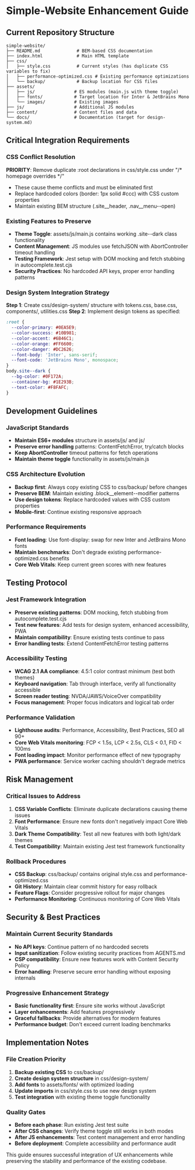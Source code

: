 # Simple-Website Enhancement Guide

## Current Repository Structure
```
simple-website/
├── README.md              # BEM-based CSS documentation
├── index.html             # Main HTML template
├── css/
│   ├── style.css          # Current styles (has duplicate CSS variables to fix)
│   ├── performance-optimized.css # Existing performance optimizations
│   └── backup/            # Backup location for CSS files
├── assets/
│   ├── js/               # ES modules (main.js with theme toggle)
│   ├── fonts/            # Target location for Inter & JetBrains Mono
│   └── images/           # Existing images
├── js/                   # Additional JS modules
├── content/              # Content files and data
└── docs/                 # Documentation (target for design-system.md)
```

## Critical Integration Requirements

### CSS Conflict Resolution
**PRIORITY**: Remove duplicate :root declarations in css/style.css under "/* homepage overrides */"
- These cause theme conflicts and must be eliminated first
- Replace hardcoded colors (border: 1px solid #ccc) with CSS custom properties
- Maintain existing BEM structure (.site__header, .nav__menu--open)

### Existing Features to Preserve
- **Theme Toggle**: assets/js/main.js contains working .site--dark class functionality
- **Content Management**: JS modules use fetchJSON with AbortController timeout handling
- **Testing Framework**: Jest setup with DOM mocking and fetch stubbing in autocomplete.test.cjs
- **Security Practices**: No hardcoded API keys, proper error handling patterns

### Design System Integration Strategy
**Step 1**: Create css/design-system/ structure with tokens.css, base.css, components/, utilities.css
**Step 2**: Implement design tokens as specified:
```css
:root {
  --color-primary: #0EA5E9;
  --color-success: #10B981;
  --color-accent: #6B46C1;
  --color-orange: #FF6600;
  --color-danger: #DC2626;
  --font-body: 'Inter', sans-serif;
  --font-code: 'JetBrains Mono', monospace;
}
body.site--dark {
  --bg-color: #0F172A;
  --container-bg: #1E293B;
  --text-color: #F8FAFC;
}
```

## Development Guidelines

### JavaScript Standards
- **Maintain ES6+ modules** structure in assets/js/ and js/
- **Preserve error handling** patterns: ContentFetchError, try/catch blocks
- **Keep AbortController** timeout patterns for fetch operations
- **Maintain theme toggle** functionality in assets/js/main.js

### CSS Architecture Evolution
- **Backup first**: Always copy existing CSS to css/backup/ before changes
- **Preserve BEM**: Maintain existing .block__element--modifier patterns
- **Use design tokens**: Replace hardcoded values with CSS custom properties
- **Mobile-first**: Continue existing responsive approach

### Performance Requirements
- **Font loading**: Use font-display: swap for new Inter and JetBrains Mono fonts
- **Maintain benchmarks**: Don't degrade existing performance-optimized.css benefits
- **Core Web Vitals**: Keep current green scores with new features

## Testing Protocol

### Jest Framework Integration
- **Preserve existing patterns**: DOM mocking, fetch stubbing from autocomplete.test.cjs
- **Test new features**: Add tests for design system, enhanced accessibility, PWA
- **Maintain compatibility**: Ensure existing tests continue to pass
- **Error handling tests**: Extend ContentFetchError testing patterns

### Accessibility Testing
- **WCAG 2.1 AA compliance**: 4.5:1 color contrast minimum (test both themes)
- **Keyboard navigation**: Tab through interface, verify all functionality accessible
- **Screen reader testing**: NVDA/JAWS/VoiceOver compatibility
- **Focus management**: Proper focus indicators and logical tab order

### Performance Validation
- **Lighthouse audits**: Performance, Accessibility, Best Practices, SEO all 90+
- **Core Web Vitals monitoring**: FCP < 1.5s, LCP < 2.5s, CLS < 0.1, FID < 100ms
- **Font loading impact**: Monitor performance effect of new typography
- **PWA performance**: Service worker caching shouldn't degrade metrics

## Risk Management

### Critical Issues to Address
1. **CSS Variable Conflicts**: Eliminate duplicate declarations causing theme issues
2. **Font Performance**: Ensure new fonts don't negatively impact Core Web Vitals
3. **Dark Theme Compatibility**: Test all new features with both light/dark themes
4. **Test Compatibility**: Maintain existing Jest test framework functionality

### Rollback Procedures
- **CSS Backup**: css/backup/ contains original style.css and performance-optimized.css
- **Git History**: Maintain clear commit history for easy rollback
- **Feature Flags**: Consider progressive rollout for major changes
- **Performance Monitoring**: Continuous monitoring of Core Web Vitals

## Security & Best Practices

### Maintain Current Security Standards
- **No API keys**: Continue pattern of no hardcoded secrets
- **Input sanitization**: Follow existing security practices from AGENTS.md
- **CSP compatibility**: Ensure new features work with Content Security Policy
- **Error handling**: Preserve secure error handling without exposing internals

### Progressive Enhancement Strategy
- **Basic functionality first**: Ensure site works without JavaScript
- **Layer enhancements**: Add features progressively
- **Graceful fallbacks**: Provide alternatives for modern features
- **Performance budget**: Don't exceed current loading benchmarks

## Implementation Notes

### File Creation Priority
1. **Backup existing CSS** to css/backup/
2. **Create design system structure** in css/design-system/
3. **Add fonts** to assets/fonts/ with optimized loading
4. **Update imports** in css/style.css to use new design system
5. **Test integration** with existing theme toggle functionality

### Quality Gates
- **Before each phase**: Run existing Jest test suite
- **After CSS changes**: Verify theme toggle still works in both modes
- **After JS enhancements**: Test content management and error handling
- **Before deployment**: Complete accessibility and performance audit

This guide ensures successful integration of UX enhancements while preserving the stability and performance of the existing codebase.
